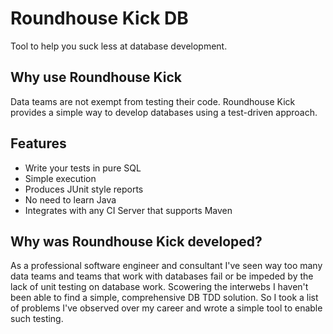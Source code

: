 # Roundhouse Kick DB

Tool to help you suck less at database development.

## Why use Roundhouse Kick

Data teams are not exempt from testing their code.  Roundhouse Kick 
provides a simple way to develop databases using a test-driven approach.

## Features

* Write your tests in pure SQL
* Simple execution
* Produces JUnit style reports
* No need to learn Java
* Integrates with any CI Server that supports Maven

## Why was Roundhouse Kick developed?

As a professional software engineer and consultant I've seen way too 
many data teams and teams that work with databases fail or be 
impeded by the lack of unit testing on database work.  Scowering the 
interwebs I haven't been able to find a simple, comprehensive DB TDD 
solution.  So I took a list of problems I've observed over my career 
and wrote a simple tool to enable such testing.



